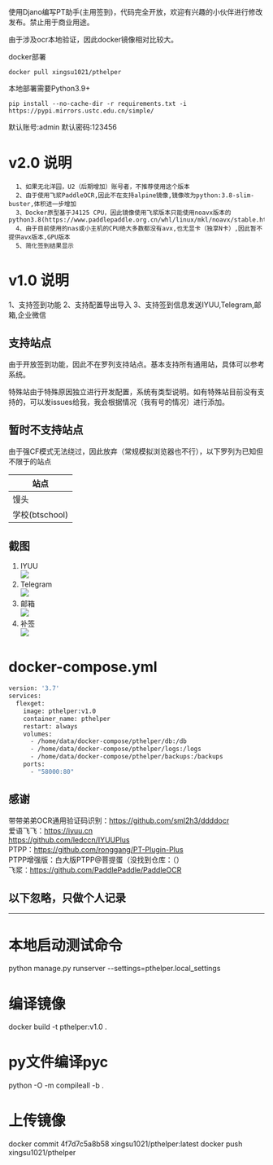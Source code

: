 
使用Djano编写PT助手(主用签到)，代码完全开放，欢迎有兴趣的小伙伴进行修改发布。禁止用于商业用途。

由于涉及ocr本地验证，因此docker镜像相对比较大。

docker部署

```shell
docker pull xingsu1021/pthelper
```

本地部署需要Python3.9+

```shell
pip install --no-cache-dir -r requirements.txt -i https://pypi.mirrors.ustc.edu.cn/simple/
```

默认账号:admin
默认密码:123456

# v2.0 说明

```shell
  1、如果无北洋园，U2（后期增加）账号者，不推荐使用这个版本
  2、由于使用飞浆PaddleOCR,因此不在支持alpine镜像,镜像改为python:3.8-slim-buster,体积进一步增加
  3、Docker原型基于J4125 CPU，因此镜像使用飞浆版本只能使用noavx版本的python3.8(https://www.paddlepaddle.org.cn/whl/linux/mkl/noavx/stable.html)
  4、由于目前使用的nas或小主机的CPU绝大多数都没有avx,也无显卡（独享N卡）,因此暂不提供avx版本,GPU版本
  5、简化签到结果显示
```

# v1.0 说明

1、支持签到功能
2、支持配置导出导入
3、支持签到信息发送IYUU,Telegram,邮箱,企业微信

## 支持站点

由于开放签到功能，因此不在罗列支持站点。基本支持所有通用站，具体可以参考系统。

特殊站由于特殊原因独立进行开发配置，系统有类型说明。如有特殊站目前没有支持的，可以发issues给我，我会根据情况（我有号的情况）进行添加。

## 暂时不支持站点

由于强CF模式无法绕过，因此放弃（常规模拟浏览器也不行），以下罗列为已知但不限于的站点

站点 |
--- |
馒头 |
学校(btschool) |

## 截图

1. IYUU  
![](https://raw.githubusercontent.com/xingsu1021/pthelper/master/static/screenshot/iyuu.png)
2. Telegram  
![](https://raw.githubusercontent.com/xingsu1021/pthelper/master/static/screenshot/tg.png)
3. 邮箱  
![](https://raw.githubusercontent.com/xingsu1021/pthelper/master/static/screenshot/mail.png)
4. 补签  
![](https://raw.githubusercontent.com/xingsu1021/pthelper/master/static/screenshot/buqian.png)

# docker-compose.yml

```dockerfile
version: '3.7'
services:
  flexget:
    image: pthelper:v1.0
    container_name: pthelper
    restart: always
    volumes:
      - /home/data/docker-compose/pthelper/db:/db
      - /home/data/docker-compose/pthelper/logs:/logs
      - /home/data/docker-compose/pthelper/backups:/backups
    ports:
      - "58000:80"
```

## 感谢

带带弟弟OCR通用验证码识别：<https://github.com/sml2h3/ddddocr>  
爱语飞飞：<https://iyuu.cn>  
         <https://github.com/ledccn/IYUUPlus>  
PTPP：<https://github.com/ronggang/PT-Plugin-Plus>  
PTPP增强版：白大版PTPP@菩提蛋（没找到仓库：（）  
飞浆：<https://github.com/PaddlePaddle/PaddleOCR>

## 以下忽略，只做个人记录

-------------------------------------------------------------

# 本地启动测试命令

python manage.py runserver --settings=pthelper.local_settings

# 编译镜像

docker build  -t pthelper:v1.0 .

# py文件编译pyc

python -O -m compileall -b .

# 上传镜像

docker commit 4f7d7c5a8b58 xingsu1021/pthelper:latest
docker push xingsu1021/pthelper
